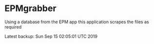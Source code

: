 # EPMgrabber
Using a database from the EPM app this application scrapes the files as required


Latest backup: Sun Sep 15 02:05:01 UTC 2019
